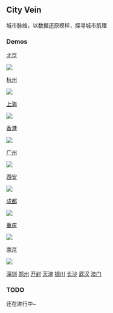 ## City Vein

城市脉络，以数据还原模样，探寻城市肌理

### Demos

[北京](https://96486d9b.github.io/city-vein/html/beijing.html)

![](./gif/beijing.gif)

[杭州](https://96486d9b.github.io/city-vein/html/hangzhou.html) 

![](./gif/hangzhou.gif)

[上海](https://96486d9b.github.io/city-vein/html/shanghai.html)

![](./gif/shanghai.gif)

[香港](https://96486d9b.github.io/city-vein/html/hongkong.html)

![](./gif/hongkong.gif)

[广州](https://96486d9b.github.io/city-vein/html/guangzhou.html)

![](./gif/guangzhou.gif)

[西安](https://96486d9b.github.io/city-vein/html/xian.html)

![](./gif/xian.gif)

[成都](https://96486d9b.github.io/city-vein/html/chengdu.html)

![](./gif/chengdu.gif)

[重庆](https://96486d9b.github.io/city-vein/html/chongqing.html)

![](./gif/chongqing.gif)

[南京](https://96486d9b.github.io/city-vein/html/nanjing.html)

![](./gif/nanjing.gif)

[深圳](https://96486d9b.github.io/city-vein/html/shenzhen.html)
[郑州](https://96486d9b.github.io/city-vein/html/zhengzhou.html)
[开封](https://96486d9b.github.io/city-vein/html/kaifeng.html)
[天津](https://96486d9b.github.io/city-vein/html/tianjin.html)
[银川](https://96486d9b.github.io/city-vein/html/yinchuan.html)
[长沙](https://96486d9b.github.io/city-vein/html/changsha.html)
[武汉](https://96486d9b.github.io/city-vein/html/wuhan.html)
[澳门](https://96486d9b.github.io/city-vein/html/aomen.html)

### TODO
还在进行中~
